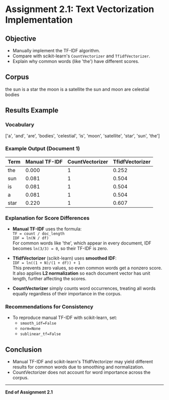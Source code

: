 # Assignment 2.1: Text Vectorization Implementation

## Objective
- Manually implement the TF-IDF algorithm.
- Compare with scikit-learn's `CountVectorizer` and `TfidfVectorizer`.
- Explain why common words (like 'the') have different scores.

## Corpus

the sun is a star
the moon is a satellite
the sun and moon are celestial bodies


## Results Example

### Vocabulary

['a', 'and', 'are', 'bodies', 'celestial', 'is', 'moon', 'satellite', 'star', 'sun', 'the']


### Example Output (Document 1)
| Term      | Manual TF-IDF | CountVectorizer | TfidfVectorizer |
|-----------|---------------|-----------------|-----------------|
| the       | 0.000         | 1               | 0.252           |
| sun       | 0.081         | 1               | 0.504           |
| is        | 0.081         | 1               | 0.504           |
| a         | 0.081         | 1               | 0.504           |
| star      | 0.220         | 1               | 0.607           |

### Explanation for Score Differences

- **Manual TF-IDF** uses the formula:  
  `TF = count / doc_length`  
  `IDF = ln(N / df)`  
  For common words like 'the', which appear in every document, IDF becomes `ln(3/3) = 0`, so their TF-IDF is zero.

- **TfidfVectorizer** (scikit-learn) uses **smoothed IDF**:  
  `IDF = ln((1 + N)/(1 + df)) + 1`  
  This prevents zero values, so even common words get a nonzero score.  
  It also applies **L2 normalization** so each document vector has unit length, further affecting the scores.

- **CountVectorizer** simply counts word occurrences, treating all words equally regardless of their importance in the corpus.

### Recommendations for Consistency
- To reproduce manual TF-IDF with scikit-learn, set:
  - `smooth_idf=False`
  - `norm=None`
  - `sublinear_tf=False`

## Conclusion
- Manual TF-IDF and scikit-learn's TfidfVectorizer may yield different results for common words due to smoothing and normalization.
- CountVectorizer does not account for word importance across the corpus.

---

**End of Assignment 2.1**
